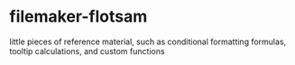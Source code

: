 # filemaker-flotsam
little pieces of reference material, such as conditional formatting formulas, tooltip calculations, and custom functions
